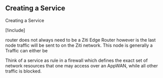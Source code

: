 ## Creating a Service

Creating a Service

[!include[](./create-service-cli.md)]





router does not always need to be a Ziti Edge Router however  is the last node traffic will be sent to on the Ziti network.  This node is generally a  Traffic can either be


Think of a service as  rule in a firewall which defines the exact set of network resources that one may access over an AppWAN, while all other traffic is blocked.
